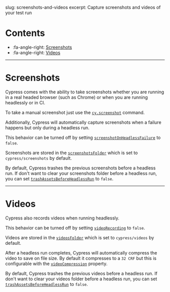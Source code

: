 slug: screenshots-and-videos
excerpt: Capture screenshots and videos of your test run

# Contents

- :fa-angle-right: [Screenshots](#screenshots)
- :fa-angle-right: [Videos](#videos)

***

# Screenshots

Cypress comes with the ability to take screenshots whether you are running in a real headed browser (such as Chrome) or when you are running headlessly or in CI.

To take a manual screenshot just use the [`cy.screenshot`](https://on.cypress.io/api/screenshot) command.

Additionally, Cypress will automatically capture screenshots when a failure happens but only during a headless run.

This behavior can be turned off by setting [`screenshotOnHeadlessFailure`](https://on.cypress.io/configuration#screenshots) to `false`.

Screenshots are stored in the [`screenshotsFolder`](https://on.cypress.io/configuration#screenshots) which is set to `cypress/screenshots` by default.

By default, Cypress trashes the previous screenshots before a headless run. If don't want to clear your screenshots folder before a headless run, you can set [`trashAssetsBeforeHeadlessRun`](https://on.cypress.io/configuration#screenshots) to `false`.

***

# Videos

Cypress also records videos when running headlessly.

This behavior can be turned off by setting [`videoRecording`](https://on.cypress.io/configuration#videos) to `false`.

Videos are stored in the [`videosFolder`](https://on.cypress.io/configuration#videos) which is set to `cypress/videos` by default.

After a headless run completes, Cypress will automatically compress the video to save on file size. By default it compresses to a `32 CRF` but this is configurable with the [`videoCompression`](https://on.cypress.io/configuration#videos) property.

By default, Cypress trashes the previous videos before a headless run. If don't want to clear your videos folder before a headless run, you can set [`trashAssetsBeforeHeadlessRun`](https://on.cypress.io/configuration#videos) to `false`.
